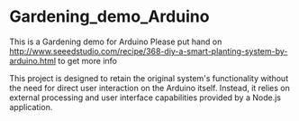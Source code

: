 # Gardening_demo_Arduino
This is a Gardening demo for Arduino
Please put hand on http://www.seeedstudio.com/recipe/368-diy-a-smart-planting-system-by-arduino.html to get more info

This project is designed to retain the original system's functionality without the need for direct user interaction on the Arduino itself. Instead, it relies on external processing and user interface capabilities provided by a Node.js application.